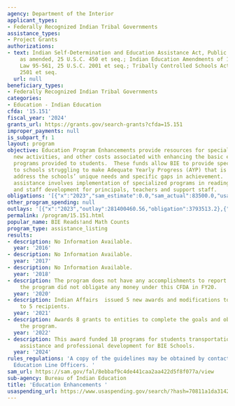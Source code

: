 ```yaml
---
agency: Department of the Interior
applicant_types:
- Federally Recognized Indian Tribal Governments
assistance_types:
- Project Grants
authorizations:
- text: Indian Self-Determination and Education Assistance Act, Public Law 93-638,
    as amended, 25 U.S.C. 450 et seq.; Indian Education Amendments of 1978, Public
    Law 95-561, 25 U.S.C. 2001 et seq.; Tribally Controlled Schools Act, 25 U.S.C.
    2501 et seq.
  url: null
beneficiary_types:
- Federally Recognized Indian Tribal Governments
categories:
- Education - Indian Education
cfda: '15.151'
fiscal_year: '2024'
grants_url: https://grants.gov/search-grants?cfda=15.151
improper_payments: null
is_subpart_f: 1
layout: program
objective: Education Program Enhancements provide resources for special studies, projects,
  new activities, and other costs associated with enhancing the basic educational
  programs provided to students.  These funds allow BIE to provide specialized assistance
  to schools struggling to make Adequate Yearly Progress (AYP) that is targeted to
  address the schools’ unique needs and specific gaps in achievement.  Typically,
  assistance involves implementation of specialized programs in reading and math,
  and staff development for principals, teachers and support staff.
obligations: '[{"x":"2023","sam_estimate":0.0,"sam_actual":83500.0,"usa_spending_actual":3356505.23},{"x":"2024","sam_estimate":0.0,"sam_actual":9572450.0,"usa_spending_actual":9864699.85},{"x":"2025","sam_estimate":0.0,"sam_actual":0.0,"usa_spending_actual":-55072.0}]'
other_program_spending: null
outlays: '[{"x":"2023","outlay":281400460.56,"obligation":3793513.2},{"x":"2024","outlay":169869383.75,"obligation":9087109.85},{"x":"2025","outlay":0.0,"obligation":0.0}]'
permalink: /program/15.151.html
popular_name: BIE Reads!and Math Counts
program_type: assistance_listing
results:
- description: No Information Available.
  year: '2016'
- description: No Information Available.
  year: '2017'
- description: No Information Available.
  year: '2018'
- description: The program does not have any accomplishments to report for FY20 because
    the program did not obligate any money under this CFDA in FY20.
  year: '2020'
- description: Indian Affairs  issued 5 new awards and modifications to existing awards
    to 5 recipients.
  year: '2021'
- description: Awards 8 grants to entities to complete the goals and objectives of
    the program.
  year: '2022'
- description: This award funded 18 programs for students transportation, technical
    assistance and professional development for BIE Schools.
  year: '2024'
rules_regulations: 'A copy of the guidelines may be obtained by contacting the BIE
  Education Line Officers. '
sam_url: https://sam.gov/fal/8ebbaf9c4de441caa2aa422d5f8f077a/view
sub-agency: Bureau of Indian Education
title: 'Education Enhancements '
usaspending_url: https://www.usaspending.gov/search/?hash=70811a1da3142b60b8e131b083e744f5
---
```

